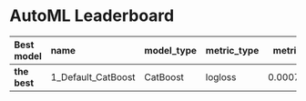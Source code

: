 # AutoML Leaderboard

| Best model   | name               | model_type   | metric_type   |   metric_value |   train_time | Link                                         |
|:-------------|:-------------------|:-------------|:--------------|---------------:|-------------:|:---------------------------------------------|
| **the best** | 1_Default_CatBoost | CatBoost     | logloss       |    0.000777144 |         8.03 | [Results link](1_Default_CatBoost/README.md) |